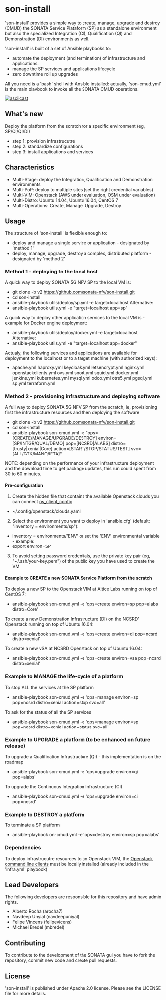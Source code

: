# son-install

'son-install' provides a simple way to create, manage, upgrade and destroy (CMUD) the SONATA Service Plataform (SP) as a standalone environment but also the specialized Integration (CI), Qualification (QI) and Demonstration (DI) environments as well.

'son-install' is built of a set of Ansible playbooks to:
* automate the deployment (and termination) of infrastructure and applications.
* manage the SP services and applications lifecycle
* zero downtime roll up upgrades

All you need is a 'bash' shell with Ansible installed: actually, 'son-cmud.yml' is the main playbook to invoke all the SONATA CMUD operations.

[![asciicast](https://asciinema.org/a/a1q347o8bvxafr84xpo4q59d8.png)](https://asciinema.org/a/a1q347o8bvxafr84xpo4q59d8?autoplay=1)

## What's new

Deploy the platform from the scratch for a specific environment (eg, SP/CI/QI/DI)
* step 1: provision infrastrucutre
* step 2: standardize configurations
* step 3: install applications and services


##  Characteristics

* Multi-Stage: deploy the Integration, Qualification and Demonstration environments
* Multi-PoP: deploy to multiple sites (set the right credential variables)
* Multi-VIM: Openstack (AWS under evaluation, OSM under evaluation)
* Multi-Distro: Ubuntu 14.04, Ubuntu 16.04, CentOS 7
* Multi-Operations: Create, Manage, Upgrade, Destroy


## Usage

The structure of 'son-install' is flexible enough to:
* deploy and manage a single service or application - designated by 'method 1'
* deploy, manage, upgrade, destroy a complex, distributed platform - designated by 'method 2'


### Method 1 - deploying to the local host

A quick way to deploy SONATA 5G NFV SP to the local VM is:

* git clone -b v2 https://github.com/sonata-nfv/son-install.git
* cd son-install
* ansible-playbook utils/deploy/sp.yml -e target=localhost
Alternative:
* ansible-playbook utils.yml -e "target=localhost app=sp"

A quick way to deploy other application services to the local VM is - example for Docker engine deployment:

* ansible-playbook utils/deploy/docker.yml -e target=localhost
Alternative:
* ansible-playbook utils.yml -e "target=localhost app=docker"

Actualy, the following services and applications are available for deployment to the localhost or to a target machine (with authorized keys):
* apache.yml  haproxy.yml  keycloak.yml    letsencrypt.yml  nginx.yml  openstackclients.yml  ovs.yml    snort.yml  squid.yml
docker.yml  jenkins.yml  kubernetes.yml  mysql.yml        odoo.yml   otrs5.yml             pgsql.yml  sp.yml     terraform.yml


### Method 2 - provisioning infrastructure and deploying software

A full way to deploy SONATA 5G NFV SP from the scratch, ie, provisioning first the infrastructure resources and then deploying the software

* git clone -b v2 https://github.com/sonata-nfv/son-install.git
* cd son-install
* ansible-playbook son-cmud.yml -e "ops=[CREATE/MANAGE/UPGRADE/DESTROY] environ=[SP/INTGR/QUAL/DEMO] pop=[NCSRD|ALABS] distro=[trusty|xenial|Core] action=[START/STOP/STATUS/TEST] svc=[ALL/GTK/MANO/IFTA]"

NOTE: depending on the performance of your infrastructure deployment and the download time to get package updates, this run could spent from 30 to 60 minutes.


#### Pre-configuration

1. Create the hidden file that contains the available Openstack clouds you can connect [os_client_config](http://docs.openstack.org/developer/os-client-config/)
* ~/.config/openstack/clouds.yaml

2. Select the environment you want to deploy in 'ansible.cfg' (default: "inventory = environments/sp"):<br>
* inventory = environments/'ENV'
or set the 'ENV' environmental variable - example:
* export environ=SP

3. To avoid setting password credentials, use the private key pair (eg, "~/.ssh/your-key.pem") of the public key you have used to create the VM


#### Example to CREATE a new SONATA Service Platform from the scratch

To deploy a new SP to the Openstack VIM at Altice Labs running on top of CentOS 7:
* ansible-playbook son-cmud.yml -e 'ops=create environ=sp pop=alabs distro=Core'

To create a new Demonstration Infrastructure (DI) on the NCSRD' Openstack running on top of Ubuntu 16.04:
* ansible-playbook son-cmud.yml -e 'ops=create environ=di pop=ncsrd distro=xenial'

To create a new vSA at NCSRD Openstack on top of Ubuntu 16.04:
* ansible-playbook son-cmud.yml -e 'ops=create environ=vsa pop=ncsrd distro=xenial'


### Example to MANAGE the life-cycle of a platform

To stop ALL the services at the SP platform
* ansible-playbook son-cmud.yml -e 'ops=manage environ=sp pop=ncsrd distro=xenial action=stop svc=all'

To ask for the status of all the SP services
* ansible-playbook son-cmud.yml -e 'ops=manage environ=sp pop=ncsrd distro=xenial action=status svc=all'


### Example to UPGRADE a platform (to be enhanced on future release)

To upgrade a Qualification Infrastructure (QI) - this implementation is on the roadmap
* ansible-playbook son-cmud.yml -e 'ops=upgrade environ=qi pop=alabs'

To upgrade the Continuous Integration Infrastructure (CI)
* ansible-playbook son-cmud.yml -e 'ops=upgrade environ=ci pop=ncsrd'


### Example to DESTROY a platform

To terminate a SP platform
* ansible-playbook on-cmud.yml -e 'ops=destroy environ=sp pop=alabs'


### Dependencies

To deploy infrastrucutre resources to an Openstack VIM, the [Openstack command line clients](http://docs.openstack.org/user-guide/common/cli-install-openstack-command-line-clients.html) must be locally installed (already included in the 'infra.yml' playbook)


## Lead Developers

The following developers are responsible for this repository and have admin rights.

* Alberto Rocha (arocha7)
* Navdeep Unyial (navdeepuniyal)
* Felipe Vincens (felipevicens)
* Michael Bredel (mbredel)

## Contributing

To contribute to the development of the SONATA gui you have to fork the repository, commit new code and create pull requests.


## License

'son-install' is published under Apache 2.0 license. Please see the LICENSE file for more details.
